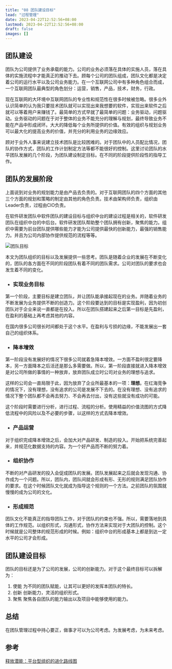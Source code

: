 ```yaml
---
title: "08 团队建设目标"
lead: "过程管理"
date: 2023-04-22T12:52:56+08:00
lastmod: 2023-04-22T12:52:56+08:00
draft: false
images: []
---
```


## 团队建设

团队为公司提供了业务承载的能力。公司的业务必须落在具体的实施人员，落在具体的实施流程中才能真正的推动下去。顾每个公司的团队组成，团队文化都是决定着公司的运行水平以及公司业务能力。在一个互联网公司中有多种角色组合而成，一个互联网团队最典型的角色划分：运营，销售，产品，技术，财务，行政。

现在互联网的大环境中互联网团队的专业性和规范性在很多时候被忽略。很多业外认识简单的认为我只要技术团队就可以实现出来我想要的软件，实现出来软件之后就可以等着用户来赚钱了。最简单的方式早就了最简单的问题：业务驱动，问题驱动。业务驱动的问题在于对于整体的业务不能充分的理解与规划，最终导致业务不能在产品中形成闭环。大大的降低每个业务所提供的价值。有效的组织与规划业务可以最大化的提高业务的价值，并充分的利用业务的边缘效应。

顾对于业外人事来说建立技术团队是比较困难的。对于团队中的人员配比情况，团队的协作方式，团队的工作计划制定方法等都不能很好的控制。这里讨论团队的水平团队发展的几个阶段，为团队建设制定目标。在不同的阶段提供阶段性的指导工作。

## 团队的发展阶段

上面说到对业务的规划能力是由产品去负责的。对于互联网团队的四个方面的其他三个方面的规划和策略的制定由其他的角色负责。技术由架构师负责，组织由Leader负责，过程由CIO负责。

在软件研发团队中软件团队的建设目标与组织中台的建设过程是相关的，软件研发团队在组织中台的中后台。软件研发团队帮助整个团队拥有创新，聚焦的能力。组织中需要为前台团队提供哪些能力才能为公司提供最快的创新能力，最强的销售能力。并且为公司内部协作提供规范的流程等等。

![团队目标](images/process_management/08-01-01.webp)

本文为团队组织的目标以及发展提供一些思考。团队是随着企业的发展在不断变化的，团队的各方面在不同的阶段团队有着不同的团队需求。公司对团队的要求也会发生着不同的变化。

- ### 实现业务目标
第一个阶段，主要目标是建立团队，并让团队能承接起现在的业务。并随着业务的不断发展为业务提供不断的创造力。这个阶段要达到的目标是实现盈利，因为初创团队对于企业来说一直都是在投入。所以在团队搭建起来之后第一目标是先盈利，在盈利的基础上再考虑其他的内容。

在国内很多公司很长时间都处于这个水平。在盈利与亏损的边缘，不能发展出一套自己的组织体系。

- ### 降本增效
第一阶段没有发展好的情况下很多公司就着急降本增效。一方面不盈利很定要降本，另一方面降本之后活还是那么多需要做。所以，第一阶段直接就进入降本增效是对公司所做的事情的一种放弃，放弃团队成立时公司对业务的理想与追求。

这样的公司会一直局限于此，因为放弃了企业所最基本的一项：**理想**。在红海竞争的情况下，没有理想，没有追求的公司是发展不下去的。在没有理想、没有追求的情况下整个团队都不会再去努力、不会再去付出，没有这些就没有成功的可能。

这个阶段时需要进行分析，进行过程、流程的分析。使用精益的价值流图的方式降低流程中的风险以及不必要的步骤，以这样的方式去降本增效。

- ### 产品运营

对于组织完成降本增效之后，会加大对产品研发、制造的投入。开始把系统完善起来，并规范化数据支持的内容。为一个好产品而不断的努力着。

- ### 组织协作

不断的对产品研发的投入会促成团队的发展。团队发展起来之后就会发现沟通、协作成为一个问题。所以，团队内，团队间就会形成有形、无形的规则满足团队协作的要求。在这个时候团队文化就成为指导这个规则的一个方法。之前团队的氛围就慢慢的成为公司的文化。

- ### 形成规范

团队文化不能真正的指导团队工作，对于团队的约束也不强。所以，需要落地到具体的工作规范。以组织形式，沟通形式，协作方法来实现对于大团队的控制。这个时候就是公司整体的规范形成的时候。例如：组织中台的形成基本上都是到达一定水平的公司才会形成。

## 团队建设目标

团队的目标还是为了公司的发展，公司的创新能力。对于这个最终目标可以拆解为：
1. 使能
为不同的团队赋能，让其可以更好的发挥本团队的特长。
2. 创新
创新能力，灵活的组织形式。
3. 聚焦
聚焦各自团队的能力输出以及项目中能够使用的能力。

## 总结
在团队管理过程中持心要正，做事才可以为公司考虑。为发展考虑，为未来考虑。

## 参考
[释放潜能：平台型组织的进化路线图](https://book.douban.com/subject/27598893/)

